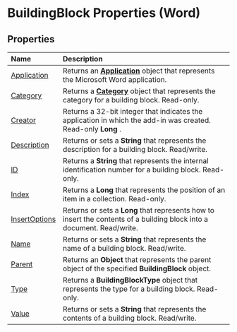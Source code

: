 
# BuildingBlock Properties (Word)

## Properties



|**Name**|**Description**|
|:-----|:-----|
|[Application](63a36595-ccb1-0cdd-7950-c6ab2c6e6d26.md)|Returns an  **[Application](d1cf6f8f-4e88-bf01-93b4-90a83f79cb44.md)** object that represents the Microsoft Word application.|
|[Category](43e54bff-85ba-af64-eebe-033adbcc0873.md)|Returns a  **[Category](5485ae39-fbcf-b18f-b1f9-945e220ecd2a.md)** object that represents the category for a building block. Read-only.|
|[Creator](97f89a5d-3a4a-63a8-12bc-086a864d80c8.md)|Returns a 32-bit integer that indicates the application in which the add-in was created. Read-only  **Long** .|
|[Description](af05afab-c9fd-7758-b54c-52d0ad51fc52.md)|Returns or sets a  **String** that represents the description for a building block. Read/write.|
|[ID](0d99908e-2cee-338e-3520-ef9f7c476b1c.md)|Returns a  **String** that represents the internal identification number for a building block. Read-only.|
|[Index](06a742e1-8454-c1b7-5de7-691860d1ab54.md)|Returns a  **Long** that represents the position of an item in a collection. Read-only.|
|[InsertOptions](cf9c11d3-3f96-f8bb-3f07-1500cfcf3d2c.md)|Returns or sets a  **Long** that represents how to insert the contents of a building block into a document. Read/write.|
|[Name](088e3d70-8fbb-2d3a-5b2a-09e7a2f79cc9.md)|Returns or sets a  **String** that represents the name of a building block. Read/write.|
|[Parent](66d1b097-0c1c-f55c-dbef-b2d0d45e090d.md)|Returns an  **Object** that represents the parent object of the specified **BuildingBlock** object.|
|[Type](bcb4b2ea-e2e8-3198-0ad2-18849dd16cc8.md)|Returns a  **BuildingBlockType** object that represents the type for a building block. Read-only.|
|[Value](7b6c7ebf-62fe-3215-9b34-85c32ae3ff8e.md)|Returns or sets a  **String** that represents the contents of a building block. Read/write.|

